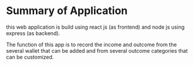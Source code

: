 # Summary of Application

this web application is build using react js (as frontend) and node js using express (as backend).

The function of this app is to record the income and outcome from the several wallet that can be added and from several outcome categories that can be customized.
